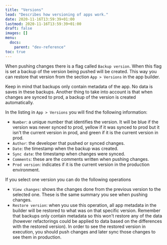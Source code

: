 ```yaml
---
title: "Versions"
lead: "Describes how versioning of apps work."
date: 2020-11-16T13:59:39+01:00
lastmod: 2020-11-16T13:59:39+01:00
draft: false
images: []
menu:
  docs:
    parent: "dev-reference"
toc: true
---
```



When pushing changes there is a flag called `Backup version`. When this flag is set a backup of
the version being pushed will be created. This way you can restore that version from the section
`App > Versions` in the app builder.

Keep in mind that backups only contain metadata of the app. No data is saves in these backups.
Another thing to take into account is that when changes are synced to prod, a backup of the 
version is created automatically.

In the listing in `App > Versions` you will find the following information:

- `Number`: a unique number that identifies the version. It will be blue if the version was never
  synced to prod, yellow if it was synced to prod but it isn't the current version in prod, and green
  if it is the current version in prod.
- `Author`: the developer that pushed or synced changes.
- `Date`: the timestamp when the backup was created.
- `Sync date`: the timestamp when changes were synced.
- `Comments`: these are the comments written when pushing changes.
- `Prod version`: indicates if it is the current version in the production environment.

If you select one version you can do the following operations

- `View changes`: shows the changes done from the previous version to the selected one. These is
  the same summary you see when pushing changes.
- `Restore version`: when you use this operation, all app metadata in the builder will be restored
  to what was on that specific version. Remember that backups only contain metadata so this won't 
  restore any of the data (however refactorings could be applied to data based on the differences
  with the restored version).
  In order to see the restored version in execution, you should push changes and later sync those
  changes to see them in production.